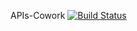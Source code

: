APIs-Cowork   [![Build Status](https://semaphoreci.com/api/v1/golfzaptw/apis-cowork/branches/dev/badge.svg)](https://semaphoreci.com/golfzaptw/apis-cowork)
